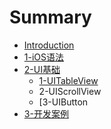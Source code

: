 # Summary

* [Introduction](README.md)
* [1-iOS语法](chapter1.md)
* [2-UI基础](2-uiji_chu.md)
   * [1-UITableView](1-uitableview.md)
   * 2-UIScrollView
   * [3-UIButton
* [3-开发案例](3kai_fa_an_li.md)

